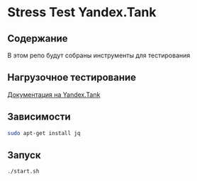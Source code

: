 # Stress Test Yandex.Tank

## Содержание

В этом репо будут собраны инструменты для тестирования

## Нагрузочное тестирование

[Документация на Yandex.Tank](https://yandextank.readthedocs.io/en/latest/config_reference.html#phantom-http-field-num-integer)

## Зависимости

```bash
sudo apt-get install jq
```

## Запуск

```bash
./start.sh
```
